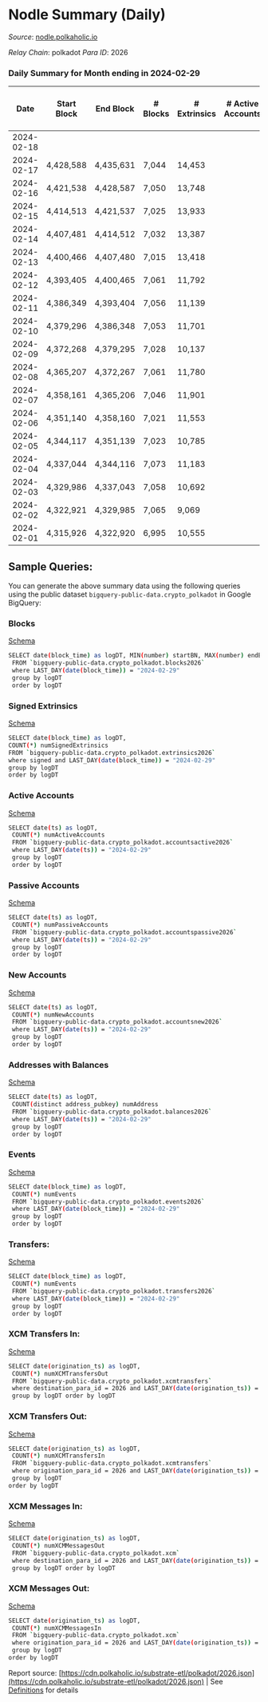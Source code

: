 # Nodle Summary (Daily)

_Source_: [nodle.polkaholic.io](https://nodle.polkaholic.io)

*Relay Chain*: polkadot
*Para ID*: 2026



### Daily Summary for Month ending in 2024-02-29


| Date    | Start Block | End Block | # Blocks | # Extrinsics | # Active Accounts | # Passive Accounts | # New Accounts | # Addresses | # Events  | # Transfers ($USD) | # XCM Transfers In ($USD) | # XCM Transfers Out ($USD) | # XCM In | # XCM Out | Issues |
|---------|-------------|-----------|----------|--------------|-------------------|--------------------|----------------|-------------|-----------|--------------------|---------------------------|----------------------------|----------|-----------|--------|
| 2024-02-18 |  |  |  |  |  |  |  |  |  |   |   |   |  |  |  |
| 2024-02-17 | 4,428,588 | 4,435,631 | 7,044 | 14,453 |  |  |  | 970,991 | 401,816 | 276,074 ($0.09) |   |   |  |  |  |
| 2024-02-16 | 4,421,538 | 4,428,587 | 7,050 | 13,748 |  |  |  | 968,825 | 382,245 | 262,522 ($0.20) |   |   |  |  |  |
| 2024-02-15 | 4,414,513 | 4,421,537 | 7,025 | 13,933 |  |  |  | 966,623 | 387,955 | 272,029  |   |   |  |  |  |
| 2024-02-14 | 4,407,481 | 4,414,512 | 7,032 | 13,387 |  |  |  | 964,938 | 387,822 | 274,700 ($0.70) |   |   |  |  |  |
| 2024-02-13 | 4,400,466 | 4,407,480 | 7,015 | 13,418 |  |  |  | 963,168 | 374,331 | 261,600 ($1.67) |   |   |  |  |  |
| 2024-02-12 | 4,393,405 | 4,400,465 | 7,061 | 11,792 |  |  |  | 961,247 | 361,100 | 260,756 ($0.36) |   |   |  |  |  |
| 2024-02-11 | 4,386,349 | 4,393,404 | 7,056 | 11,139 |  |  |  | 959,371 | 361,022 | 266,114 ($285.65) |   |   |  |  |  |
| 2024-02-10 | 4,379,296 | 4,386,348 | 7,053 | 11,701 |  |  |  | 957,149 | 365,678 | 263,915 ($93.17) |   |   |  |  |  |
| 2024-02-09 | 4,372,268 | 4,379,295 | 7,028 | 10,137 |  |  |  | 955,032 | 353,807 | 263,339 ($48.45) |   |   |  |  |  |
| 2024-02-08 | 4,365,207 | 4,372,267 | 7,061 | 11,780 |  |  |  | 952,171 | 366,959 | 262,979 ($2.98) |   |   |  |  |  |
| 2024-02-07 | 4,358,161 | 4,365,206 | 7,046 | 11,901 |  |  |  | 950,046 | 371,921 | 266,916  |   |   |  |  |  |
| 2024-02-06 | 4,351,140 | 4,358,160 | 7,021 | 11,553 |  |  |  | 948,205 | 361,961 | 261,331 ($44.54) |   |   |  |  |  |
| 2024-02-05 | 4,344,117 | 4,351,139 | 7,023 | 10,785 |  |  |  | 946,886 | 344,803 | 250,748  |   |   |  |  |  |
| 2024-02-04 | 4,337,044 | 4,344,116 | 7,073 | 11,183 |  |  |  | 944,541 | 325,362 | 230,098 ($1,325.66) |   |   |  |  |  |
| 2024-02-03 | 4,329,986 | 4,337,043 | 7,058 | 10,692 |  |  |  | 943,007 | 336,791 | 242,036 ($1,623.04) |   |   |  | 1 |  |
| 2024-02-02 | 4,322,921 | 4,329,985 | 7,065 | 9,069 |  |  |  | 941,671 | 273,041 | 192,438  |   |   |  |  |  |
| 2024-02-01 | 4,315,926 | 4,322,920 | 6,995 | 10,555 |  |  |  | 940,447 | 336,312 | 246,016 ($4,341.43) |   |   |  | 1 |  |

## Sample Queries:
You can generate the above summary data using the following queries using the public dataset `bigquery-public-data.crypto_polkadot` in Google BigQuery:


### Blocks 

[Schema](https://github.com/colorfulnotion/substrate-etl/blob/main/schema/blocks.json)

```bash
SELECT date(block_time) as logDT, MIN(number) startBN, MAX(number) endBN, COUNT(*) numBlocks 
 FROM `bigquery-public-data.crypto_polkadot.blocks2026`  
 where LAST_DAY(date(block_time)) = "2024-02-29" 
 group by logDT 
 order by logDT
```

### Signed Extrinsics 

[Schema](https://github.com/colorfulnotion/substrate-etl/blob/main/schema/extrinsics.json)

```bash
SELECT date(block_time) as logDT, 
COUNT(*) numSignedExtrinsics 
FROM `bigquery-public-data.crypto_polkadot.extrinsics2026`  
where signed and LAST_DAY(date(block_time)) = "2024-02-29" 
group by logDT 
order by logDT
```

### Active Accounts 

[Schema](https://github.com/colorfulnotion/substrate-etl/blob/main/schema/accountsactive.json)

```bash
SELECT date(ts) as logDT, 
 COUNT(*) numActiveAccounts 
 FROM `bigquery-public-data.crypto_polkadot.accountsactive2026` 
 where LAST_DAY(date(ts)) = "2024-02-29" 
 group by logDT 
 order by logDT
```

### Passive Accounts 

[Schema](https://github.com/colorfulnotion/substrate-etl/blob/main/schema/accountspassive.json)

```bash
SELECT date(ts) as logDT, 
 COUNT(*) numPassiveAccounts 
 FROM `bigquery-public-data.crypto_polkadot.accountspassive2026` 
 where LAST_DAY(date(ts)) = "2024-02-29" 
 group by logDT 
 order by logDT
```

### New Accounts 

[Schema](https://github.com/colorfulnotion/substrate-etl/blob/main/schema/accountsnew.json)

```bash
SELECT date(ts) as logDT, 
 COUNT(*) numNewAccounts 
 FROM `bigquery-public-data.crypto_polkadot.accountsnew2026` 
 where LAST_DAY(date(ts)) = "2024-02-29" 
 group by logDT
 order by logDT
```

### Addresses with Balances 

[Schema](https://github.com/colorfulnotion/substrate-etl/blob/main/schema/balances.json)

```bash
SELECT date(ts) as logDT,
 COUNT(distinct address_pubkey) numAddress 
 FROM `bigquery-public-data.crypto_polkadot.balances2026` 
 where LAST_DAY(date(ts)) = "2024-02-29" 
 group by logDT 
 order by logDT
```

### Events 

[Schema](https://github.com/colorfulnotion/substrate-etl/blob/main/schema/events.json)

```bash
SELECT date(block_time) as logDT, 
 COUNT(*) numEvents 
 FROM `bigquery-public-data.crypto_polkadot.events2026` 
 where LAST_DAY(date(block_time)) = "2024-02-29" 
 group by logDT 
 order by logDT
```

### Transfers:

[Schema](https://github.com/colorfulnotion/substrate-etl/blob/main/schema/transfers.json)

```bash
SELECT date(block_time) as logDT, 
 COUNT(*) numEvents 
 FROM `bigquery-public-data.crypto_polkadot.transfers2026` 
 where LAST_DAY(date(block_time)) = "2024-02-29" 
 group by logDT 
 order by logDT
```

### XCM Transfers In: 

[Schema](https://github.com/colorfulnotion/substrate-etl/blob/main/schema/xcmtransfers.json)

```bash
SELECT date(origination_ts) as logDT, 
 COUNT(*) numXCMTransfersOut 
 FROM `bigquery-public-data.crypto_polkadot.xcmtransfers` 
 where destination_para_id = 2026 and LAST_DAY(date(origination_ts)) = "2024-02-29" 
 group by logDT order by logDT
```

### XCM Transfers Out: 

[Schema](https://github.com/colorfulnotion/substrate-etl/blob/main/schema/xcmtransfers.json)

```bash
SELECT date(origination_ts) as logDT, 
 COUNT(*) numXCMTransfersIn 
 FROM `bigquery-public-data.crypto_polkadot.xcmtransfers` 
 where origination_para_id = 2026 and LAST_DAY(date(origination_ts)) = "2024-02-29" 
 group by logDT 
order by logDT
```

### XCM Messages In: 

[Schema](https://github.com/colorfulnotion/substrate-etl/blob/main/schema/xcm.json)

```bash
SELECT date(origination_ts) as logDT, 
 COUNT(*) numXCMMessagesOut 
 FROM `bigquery-public-data.crypto_polkadot.xcm` 
 where destination_para_id = 2026 and LAST_DAY(date(origination_ts)) = "2024-02-29" 
 group by logDT order by logDT
```

### XCM Messages Out: 

[Schema](https://github.com/colorfulnotion/substrate-etl/blob/main/schema/xcm.json)

```bash
SELECT date(origination_ts) as logDT, 
 COUNT(*) numXCMMessagesIn 
 FROM `bigquery-public-data.crypto_polkadot.xcm` 
 where origination_para_id = 2026 and LAST_DAY(date(origination_ts)) = "2024-02-29" 
 group by logDT 
order by logDT
```


Report source: [https://cdn.polkaholic.io/substrate-etl/polkadot/2026.json](https://cdn.polkaholic.io/substrate-etl/polkadot/2026.json) | See [Definitions](/DEFINITIONS.md) for details
